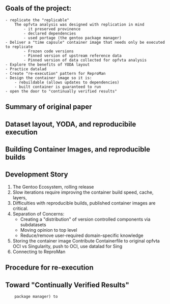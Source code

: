 ## Goals of the project:
    - replicate the "replicable"
        The opfvta analysis was designed with replication in mind
            - it preserved provinence
            - declared dependencies
            - used portage (the gentoo package manager)
    - Deliver a "time capsule" container image that needs only be executed to replicate
            - Frozen code versions
            - Pinned version of upstream reference data
            - Pinned version of data collected for opfvta analysis
    - Explore the benefits of YODA layout
    - Practice datalad
    - Create "re-execution" pattern for ReproMan
    - Design the container image so it is:
        - rebuildable (allows updates to dependencies)
        - built container is guaranteed to run
    - open the door to "continually verified results"


## Summary of original paper

## Dataset layout, YODA, and reproducibile execution

## Building Container Images, and reproducible builds

## Development Story

1. The Gentoo Ecosystem, rolling release
1. Slow iterations require improving the container build speed, cache, layers, 
1. Difficulties with reproducible builds, published container images are
   critical.
1. Separation of Concerns: 
    - Creating a "distribution" of version controlled components via
        subdatasets
    - Moving opinion to top level
    - Reduce/remove user-required domain-specific knowledge 
1. Storing the container image
    Contribute Containerfile to original opfvta
    OCI vs Singularity, push to OCI, use datalad for Sing
1. Connecting to ReproMan


## Procedure for re-execution

## Toward "Continually Verified Results"








        package manager) to

